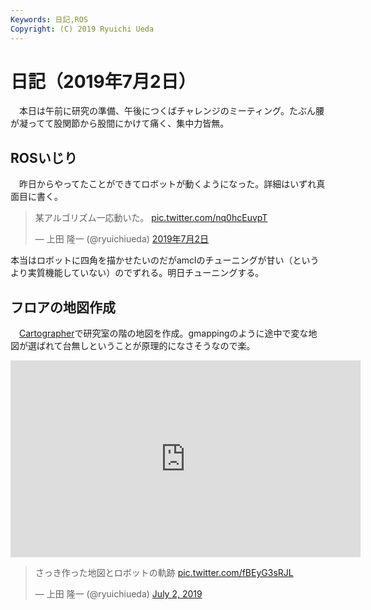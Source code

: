 ```yaml
---
Keywords: 日記,ROS
Copyright: (C) 2019 Ryuichi Ueda
---
```


# 日記（2019年7月2日）

　本日は午前に研究の準備、午後につくばチャレンジのミーティング。たぶん腰が凝ってて股関節から股間にかけて痛く、集中力皆無。

## ROSいじり

　昨日からやってたことができてロボットが動くようになった。詳細はいずれ真面目に書く。


<blockquote class="twitter-tweet" data-lang="ja"><p lang="ja" dir="ltr">某アルゴリズム一応動いた。 <a href="https://t.co/nq0hcEuvpT">pic.twitter.com/nq0hcEuvpT</a></p>&mdash; 上田 隆一 (@ryuichiueda) <a href="https://twitter.com/ryuichiueda/status/1145881389511745536?ref_src=twsrc%5Etfw">2019年7月2日</a></blockquote>
<script async src="https://platform.twitter.com/widgets.js" charset="utf-8"></script>

本当はロボットに四角を描かせたいのだがamclのチューニングが甘い（というより実質機能していない）のでずれる。明日チューニングする。

## フロアの地図作成

　[Cartographer](https://google-cartographer-ros.readthedocs.io/en/latest/)で研究室の階の地図を作成。gmappingのように途中で変な地図が選ばれて台無しということが原理的になさそうなので楽。

<iframe width="560" height="315" src="https://www.youtube.com/embed/jS5_a9BW2zI" frameborder="0" allow="accelerometer; autoplay; encrypted-media; gyroscope; picture-in-picture" allowfullscreen></iframe>


<blockquote class="twitter-tweet" data-partner="tweetdeck"><p lang="ja" dir="ltr">さっき作った地図とロボットの軌跡 <a href="https://t.co/fBEyG3sRJL">pic.twitter.com/fBEyG3sRJL</a></p>&mdash; 上田 隆一 (@ryuichiueda) <a href="https://twitter.com/ryuichiueda/status/1145989955052642305?ref_src=twsrc%5Etfw">July 2, 2019</a></blockquote>
<script async src="https://platform.twitter.com/widgets.js" charset="utf-8"></script>

